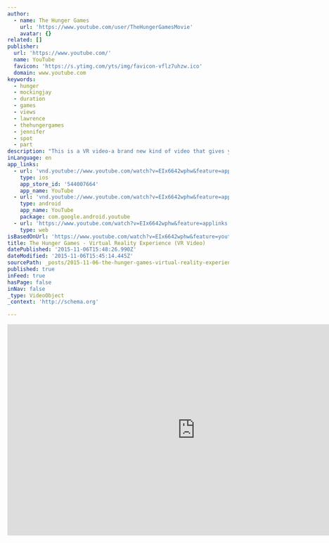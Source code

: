 ```yaml
---
author:
  - name: The Hunger Games
    url: 'https://www.youtube.com/user/TheHungerGamesMovie'
    avatar: {}
related: []
publisher:
  url: 'https://www.youtube.com/'
  name: YouTube
  favicon: 'https://s.ytimg.com/yts/img/favicon-vflz7uhzw.ico'
  domain: www.youtube.com
keywords:
  - hunger
  - mockingjay
  - duration
  - games
  - views
  - lawrence
  - thehungergames
  - jennifer
  - spot
  - part
description: "This is a VR video-a brand new kind of video that gives you a sense of depth in every direction so you feel like you're actually there. For full effect, watch it in a Google Cardboard viewer (g.co/cardboard)."
inLanguage: en
app_links:
  - url: 'vnd.youtube://www.youtube.com/watch?v=EIx6642wphw&feature=applinks'
    type: ios
    app_store_id: '544007664'
    app_name: YouTube
  - url: 'vnd.youtube://www.youtube.com/watch?v=EIx6642wphw&feature=applinks'
    type: android
    app_name: YouTube
    package: com.google.android.youtube
  - url: 'https://www.youtube.com/watch?v=EIx6642wphw&feature=applinks'
    type: web
isBasedOnUrl: 'https://www.youtube.com/watch?v=EIx6642wphw&feature=youtu.be'
title: The Hunger Games - Virtual Reality Experience (VR Video)
datePublished: '2015-11-06T15:48:26.990Z'
dateModified: '2015-11-06T15:45:14.445Z'
sourcePath: _posts/2015-11-06-the-hunger-games-virtual-reality-experience-vr-video.md
published: true
inFeed: true
hasPage: false
inNav: false
_type: VideoObject
_context: 'http://schema.org'

---
```

<iframe src="https://cdn.embedly.com/widgets/media.html?src=https%3A%2F%2Fwww.youtube.com%2Fembed%2FEIx6642wphw%3Ffeature%3Doembed&amp;url=https%3A%2F%2Fwww.youtube.com%2Fwatch%3Fv%3DEIx6642wphw%26feature%3Dyoutu.be&amp;image=https%3A%2F%2Fi.ytimg.com%2Fvi%2FEIx6642wphw%2Fhqdefault.jpg&amp;key=b7d04c9b404c499eba89ee7072e1c4f7&amp;type=text%2Fhtml&amp;schema=youtube" width="854" height="480" scrolling="no" frameborder="0" allowfullscreen="allowfullscreen" style=""></iframe>